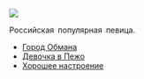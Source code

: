 ![](/songs/где/Елка/elka.jpg)  

Российская популярная певица.

* [Город Обмана](/songs/где/Елка/Город%20Обмана)
* [Девочка в Пежо](/songs/где/Елка/Девочка%20в%20Пежо)
* [Хорошее настроение](/songs/где/Елка/Хорошее%20настроение)